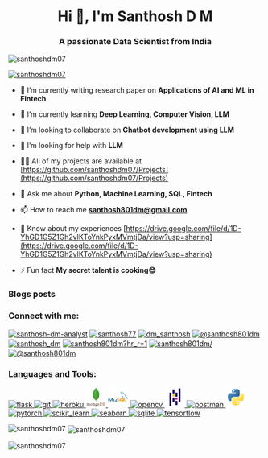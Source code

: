 <h1 align="center">Hi 👋, I'm Santhosh D M</h1>
<h3 align="center">A passionate Data Scientist from India</h3>

<p align="left"> <img src="https://komarev.com/ghpvc/?username=santhoshdm07&label=Profile%20views&color=0e75b6&style=flat" alt="santhoshdm07" /> </p>

<p align="left"> <a href="https://github.com/ryo-ma/github-profile-trophy"><img src="https://github-profile-trophy.vercel.app/?username=santhoshdm07" alt="santhoshdm07" /></a> </p>

- 🔭 I’m currently writing research paper on **Applications of AI and ML in Fintech**

- 🌱 I’m currently learning **Deep Learning, Computer Vision, LLM**

- 👯 I’m looking to collaborate on **Chatbot development using LLM**

- 🤝 I’m looking for help with **LLM**

- 👨‍💻 All of my projects are available at [https://github.com/santhoshdm07/Projects](https://github.com/santhoshdm07/Projects)

- 💬 Ask me about **Python, Machine Learning, SQL, Fintech**

- 📫 How to reach me **santhosh801dm@gmail.com**

- 📄 Know about my experiences [https://drive.google.com/file/d/1D-YhGD1G5Z1Gh2vlKToYnkPyxMVmtjDa/view?usp=sharing](https://drive.google.com/file/d/1D-YhGD1G5Z1Gh2vlKToYnkPyxMVmtjDa/view?usp=sharing)

- ⚡ Fun fact **My secret talent is cooking😊**

### Blogs posts
<!-- BLOG-POST-LIST:START -->
<!-- BLOG-POST-LIST:END -->

<h3 align="left">Connect with me:</h3>
<p align="left">
<a href="https://linkedin.com/in/santhosh-dm-analyst" target="blank"><img align="center" src="https://raw.githubusercontent.com/rahuldkjain/github-profile-readme-generator/master/src/images/icons/Social/linked-in-alt.svg" alt="santhosh-dm-analyst" height="30" width="40" /></a>
<a href="https://kaggle.com/santhosh77" target="blank"><img align="center" src="https://raw.githubusercontent.com/rahuldkjain/github-profile-readme-generator/master/src/images/icons/Social/kaggle.svg" alt="santhosh77" height="30" width="40" /></a>
<a href="https://instagram.com/dm_santhosh" target="blank"><img align="center" src="https://raw.githubusercontent.com/rahuldkjain/github-profile-readme-generator/master/src/images/icons/Social/instagram.svg" alt="dm_santhosh" height="30" width="40" /></a>
<a href="https://medium.com/@santhosh801dm" target="blank"><img align="center" src="https://raw.githubusercontent.com/rahuldkjain/github-profile-readme-generator/master/src/images/icons/Social/medium.svg" alt="@santhosh801dm" height="30" width="40" /></a>
<a href="https://www.codechef.com/users/santhosh_dm" target="blank"><img align="center" src="https://cdn.jsdelivr.net/npm/simple-icons@3.1.0/icons/codechef.svg" alt="santhosh_dm" height="30" width="40" /></a>
<a href="https://www.hackerrank.com/santhosh801dm?hr_r=1" target="blank"><img align="center" src="https://raw.githubusercontent.com/rahuldkjain/github-profile-readme-generator/master/src/images/icons/Social/hackerrank.svg" alt="santhosh801dm?hr_r=1" height="30" width="40" /></a>
<a href="https://www.leetcode.com/santhosh801dm/" target="blank"><img align="center" src="https://raw.githubusercontent.com/rahuldkjain/github-profile-readme-generator/master/src/images/icons/Social/leet-code.svg" alt="santhosh801dm/" height="30" width="40" /></a>
<a href="https://www.hackerearth.com/@santhosh801dm" target="blank"><img align="center" src="https://raw.githubusercontent.com/rahuldkjain/github-profile-readme-generator/master/src/images/icons/Social/hackerearth.svg" alt="@santhosh801dm" height="30" width="40" /></a>
</p>

<h3 align="left">Languages and Tools:</h3>
<p align="left"> <a href="https://flask.palletsprojects.com/" target="_blank" rel="noreferrer"> <img src="https://www.vectorlogo.zone/logos/pocoo_flask/pocoo_flask-icon.svg" alt="flask" width="40" height="40"/> </a> <a href="https://git-scm.com/" target="_blank" rel="noreferrer"> <img src="https://www.vectorlogo.zone/logos/git-scm/git-scm-icon.svg" alt="git" width="40" height="40"/> </a> <a href="https://heroku.com" target="_blank" rel="noreferrer"> <img src="https://www.vectorlogo.zone/logos/heroku/heroku-icon.svg" alt="heroku" width="40" height="40"/> </a> <a href="https://www.mongodb.com/" target="_blank" rel="noreferrer"> <img src="https://raw.githubusercontent.com/devicons/devicon/master/icons/mongodb/mongodb-original-wordmark.svg" alt="mongodb" width="40" height="40"/> </a> <a href="https://www.mysql.com/" target="_blank" rel="noreferrer"> <img src="https://raw.githubusercontent.com/devicons/devicon/master/icons/mysql/mysql-original-wordmark.svg" alt="mysql" width="40" height="40"/> </a> <a href="https://opencv.org/" target="_blank" rel="noreferrer"> <img src="https://www.vectorlogo.zone/logos/opencv/opencv-icon.svg" alt="opencv" width="40" height="40"/> </a> <a href="https://pandas.pydata.org/" target="_blank" rel="noreferrer"> <img src="https://raw.githubusercontent.com/devicons/devicon/2ae2a900d2f041da66e950e4d48052658d850630/icons/pandas/pandas-original.svg" alt="pandas" width="40" height="40"/> </a> <a href="https://postman.com" target="_blank" rel="noreferrer"> <img src="https://www.vectorlogo.zone/logos/getpostman/getpostman-icon.svg" alt="postman" width="40" height="40"/> </a> <a href="https://www.python.org" target="_blank" rel="noreferrer"> <img src="https://raw.githubusercontent.com/devicons/devicon/master/icons/python/python-original.svg" alt="python" width="40" height="40"/> </a> <a href="https://pytorch.org/" target="_blank" rel="noreferrer"> <img src="https://www.vectorlogo.zone/logos/pytorch/pytorch-icon.svg" alt="pytorch" width="40" height="40"/> </a> <a href="https://scikit-learn.org/" target="_blank" rel="noreferrer"> <img src="https://upload.wikimedia.org/wikipedia/commons/0/05/Scikit_learn_logo_small.svg" alt="scikit_learn" width="40" height="40"/> </a> <a href="https://seaborn.pydata.org/" target="_blank" rel="noreferrer"> <img src="https://seaborn.pydata.org/_images/logo-mark-lightbg.svg" alt="seaborn" width="40" height="40"/> </a> <a href="https://www.sqlite.org/" target="_blank" rel="noreferrer"> <img src="https://www.vectorlogo.zone/logos/sqlite/sqlite-icon.svg" alt="sqlite" width="40" height="40"/> </a> <a href="https://www.tensorflow.org" target="_blank" rel="noreferrer"> <img src="https://www.vectorlogo.zone/logos/tensorflow/tensorflow-icon.svg" alt="tensorflow" width="40" height="40"/> </a> </p>

<p><img align="left" src="https://github-readme-stats.vercel.app/api/top-langs?username=santhoshdm07&show_icons=true&locale=en&layout=compact" alt="santhoshdm07" /></p>

<p>&nbsp;<img align="center" src="https://github-readme-stats.vercel.app/api?username=santhoshdm07&show_icons=true&locale=en" alt="santhoshdm07" /></p>

<p><img align="center" src="https://github-readme-streak-stats.herokuapp.com/?user=santhoshdm07&" alt="santhoshdm07" /></p>
